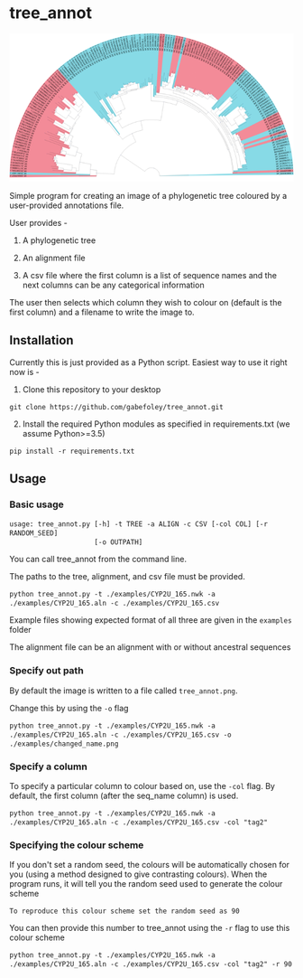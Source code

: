 # tree_annot #

<p align="center">
	<img src="/examples/tree_annot.png?raw=true" alt="tree_annot example"/>

</p>

Simple program for creating an image of a phylogenetic tree coloured by a user-provided annotations file.

User provides -

1. A phylogenetic tree

2. An alignment file

3. A csv file where the first column is a list of sequence names and the next columns can be any categorical
information

The user then selects which column they wish to colour on (default is the first column) and a filename to write the
image to.

## Installation ##

Currently this is just provided as a Python script. Easiest way to use it right now is -

1. Clone this repository to your desktop

```
git clone https://github.com/gabefoley/tree_annot.git
```

2. Install the required Python modules as specified in requirements.txt (we assume Python>=3.5)

```
pip install -r requirements.txt
```


## Usage ##

### Basic usage ###

```
usage: tree_annot.py [-h] -t TREE -a ALIGN -c CSV [-col COL] [-r RANDOM_SEED]
                     [-o OUTPATH]
```



You can call tree_annot from the command line.

The paths to the tree, alignment, and csv file must be provided.

```
python tree_annot.py -t ./examples/CYP2U_165.nwk -a ./examples/CYP2U_165.aln -c ./examples/CYP2U_165.csv
```

Example files showing expected format of all three are given in the `examples` folder

The alignment file can be an alignment with or without ancestral sequences

### Specify out path ###

By default the image is written to a file called `tree_annot.png`.

Change this by using the `-o` flag

```
python tree_annot.py -t ./examples/CYP2U_165.nwk -a ./examples/CYP2U_165.aln -c ./examples/CYP2U_165.csv -o
./examples/changed_name.png
```

### Specify a column ###

To specify a particular column to colour based on, use the `-col` flag. By default, the first column (after the
seq_name column) is used.

```
python tree_annot.py -t ./examples/CYP2U_165.nwk -a ./examples/CYP2U_165.aln -c ./examples/CYP2U_165.csv -col "tag2"
```

### Specifying the colour scheme ###
If you don't set a random seed, the colours will be automatically chosen for you (using a method designed to give
contrasting colours). When the program runs, it will tell you the random seed used to generate the colour scheme

```
To reproduce this colour scheme set the random seed as 90
```

You can then provide this number to tree_annot using the `-r` flag to use this colour scheme

```
python tree_annot.py -t ./examples/CYP2U_165.nwk -a ./examples/CYP2U_165.aln -c ./examples/CYP2U_165.csv -col "tag2" -r 90
```
